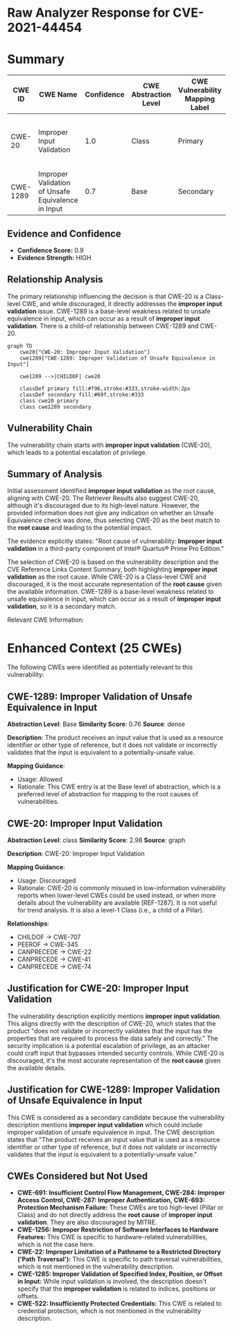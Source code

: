 # Raw Analyzer Response for CVE-2021-44454

# Summary
| CWE ID | CWE Name | Confidence | CWE Abstraction Level | CWE Vulnerability Mapping Label | CWE-Vulnerability Mapping Notes |
|---|---|---|---|---|---|
| CWE-20 | Improper Input Validation | 1.0 | Class | Primary | Discouraged, but most accurate based on the provided information. |
| CWE-1289 | Improper Validation of Unsafe Equivalence in Input | 0.7 | Base | Secondary | Allowed |

## Evidence and Confidence

*   **Confidence Score:** 0.9
*   **Evidence Strength:** HIGH

## Relationship Analysis
The primary relationship influencing the decision is that CWE-20 is a Class-level CWE, and while discouraged, it directly addresses the **improper input validation** issue. CWE-1289 is a base-level weakness related to unsafe equivalence in input, which can occur as a result of **improper input validation**. There is a child-of relationship between CWE-1289 and CWE-20.

```mermaid
graph TD
    cwe20["CWE-20: Improper Input Validation"]
    cwe1289["CWE-1289: Improper Validation of Unsafe Equivalence in Input"]
    
    cwe1289 -->|CHILDOF| cwe20
    
    classDef primary fill:#f96,stroke:#333,stroke-width:2px
    classDef secondary fill:#69f,stroke:#333
    class cwe20 primary
    class cwe1289 secondary
```

## Vulnerability Chain
The vulnerability chain starts with **improper input validation** (CWE-20), which leads to a potential escalation of privilege.

## Summary of Analysis
Initial assessment identified **improper input validation** as the root cause, aligning with CWE-20. The Retriever Results also suggest CWE-20, although it's discouraged due to its high-level nature. However, the provided information does not give any indication on whether an Unsafe Equivalence check was done, thus selecting CWE-20 as the best match to the **root cause** and leading to the potential impact.

The evidence explicitly states: "Root cause of vulnerability: **Improper input validation** in a third-party component of Intel® Quartus® Prime Pro Edition."

The selection of CWE-20 is based on the vulnerability description and the CVE Reference Links Content Summary, both highlighting **improper input validation** as the root cause. While CWE-20 is a Class-level CWE and discouraged, it is the most accurate representation of the **root cause** given the available information. CWE-1289 is a base-level weakness related to unsafe equivalence in input, which can occur as a result of **improper input validation**, so it is a secondary match.

Relevant CWE Information:

# Enhanced Context (25 CWEs)
The following CWEs were identified as potentially relevant to this vulnerability:

## CWE-1289: Improper Validation of Unsafe Equivalence in Input
**Abstraction Level**: Base
**Similarity Score**: 0.76
**Source**: dense

**Description**:
The product receives an input value that is used as a resource identifier or other type of reference, but it does not validate or incorrectly validates that the input is equivalent to a potentially-unsafe value.

**Mapping Guidance**:
- Usage: Allowed
- Rationale: This CWE entry is at the Base level of abstraction, which is a preferred level of abstraction for mapping to the root causes of vulnerabilities.

## CWE-20: Improper Input Validation
**Abstraction Level**: class
**Similarity Score**: 2.98
**Source**: graph

**Description**:
CWE-20: Improper Input Validation

**Mapping Guidance**:
- Usage: Discouraged
- Rationale: CWE-20 is commonly misused in low-information vulnerability reports when lower-level CWEs could be used instead, or when more details about the vulnerability are available [REF-1287]. It is not useful for trend analysis. It is also a level-1 Class (i.e., a child of a Pillar).

**Relationships**:
- CHILDOF -> CWE-707
- PEEROF -> CWE-345
- CANPRECEDE -> CWE-22
- CANPRECEDE -> CWE-41
- CANPRECEDE -> CWE-74

## Justification for CWE-20: Improper Input Validation
The vulnerability description explicitly mentions **improper input validation**. This aligns directly with the description of CWE-20, which states that the product "does not validate or incorrectly validates that the input has the properties that are required to process the data safely and correctly." The security implication is a potential escalation of privilege, as an attacker could craft input that bypasses intended security controls. While CWE-20 is discouraged, it's the most accurate representation of the **root cause** given the available details.

## Justification for CWE-1289: Improper Validation of Unsafe Equivalence in Input
This CWE is considered as a secondary candidate because the vulnerability description mentions **improper input validation** which could include improper validation of unsafe equivalence in input. The CWE description states that "The product receives an input value that is used as a resource identifier or other type of reference, but it does not validate or incorrectly validates that the input is equivalent to a potentially-unsafe value."

## CWEs Considered but Not Used

*   **CWE-691: Insufficient Control Flow Management, CWE-284: Improper Access Control, CWE-287: Improper Authentication, CWE-693: Protection Mechanism Failure:** These CWEs are too high-level (Pillar or Class) and do not directly address the **root cause** of **improper input validation**. They are also discouraged by MITRE.
*   **CWE-1256: Improper Restriction of Software Interfaces to Hardware Features:** This CWE is specific to hardware-related vulnerabilities, which is not the case here.
*   **CWE-22: Improper Limitation of a Pathname to a Restricted Directory ('Path Traversal'):** This CWE is specific to path traversal vulnerabilities, which is not mentioned in the vulnerability description.
*   **CWE-1285: Improper Validation of Specified Index, Position, or Offset in Input:** While input validation is involved, the description doesn't specify that the **improper validation** is related to indices, positions or offsets.
*   **CWE-522: Insufficiently Protected Credentials:** This CWE is related to credential protection, which is not mentioned in the vulnerability description.
